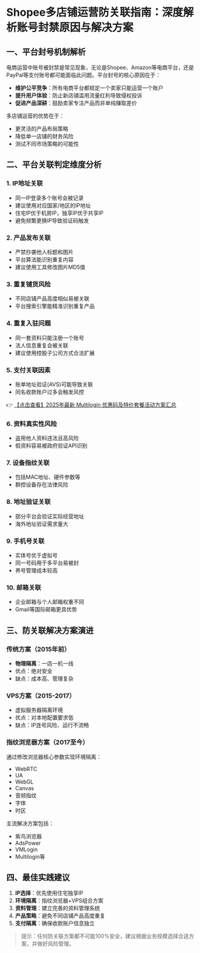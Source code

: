 # Shopee多店铺运营防关联指南：深度解析账号封禁原因与解决方案

## 一、平台封号机制解析

电商运营中账号被封禁是常见现象，无论是Shopee、Amazon等电商平台，还是PayPal等支付账号都可能面临此问题。平台封号的核心原因在于：

- **维护公平竞争**：所有电商平台都规定一个卖家只能运营一个账户
- **提升用户体验**：防止新店铺滥用流量红利导致侵权投诉
- **促进产品深耕**：鼓励卖家专注产品而非单纯赚取差价

多店铺运营的优势在于：
- 更灵活的产品布局策略
- 降低单一店铺的财务风险
- 测试不同市场策略的可能性

## 二、平台关联判定维度分析

### 1. IP地址关联
- 同一IP登录多个账号会被记录
- 建议使用对应国家/地区的IP地址
- 住宅IP优于机房IP，独享IP优于共享IP
- 避免频繁更换IP导致验证码触发

### 2. 产品发布关联
- 严禁抄袭他人标题和图片
- 平台算法能识别重复内容
- 建议使用工具修改图片MD5值

### 3. 重复铺货风险
- 不同店铺产品高度相似易被关联
- 平台搜索引擎能精准识别重复产品

### 4. 重复入驻问题
- 同一套资料只能注册一个账号
- 法人信息重复会被关联
- 建议使用控股子公司方式合法扩展

### 5. 支付关联因素
- 账单地址验证(AVS)可能导致关联
- 同名收款账户过多会触发风控

👉 [【点击查看】2025年最新 Multilogin 优惠码及特价套餐活动方案汇总](https://bit.ly/multIlogin)

### 6. 资料真实性风险
- 盗用他人资料违法且高风险
- 假资料容易被政府验证API识别

### 7. 设备指纹关联
- 包括MAC地址、硬件参数等
- 群控设备存在法律风险

### 8. 地址验证关联
- 部分平台会验证实际经营地址
- 海外地址验证需求量大

### 9. 手机号关联
- 实体号优于虚拟号
- 同一号码用于多平台易被封
- 养号管理成本较高

### 10. 邮箱关联
- 企业邮箱与个人邮箱权重不同
- Gmail等国际邮箱更具优势

## 三、防关联解决方案演进

### 传统方案（2015年前）
- **物理隔离**：一店一机一线
- 优点：绝对安全
- 缺点：成本高、管理复杂

### VPS方案（2015-2017）
- 虚拟服务器隔离环境
- 优点：对本地配置要求低
- 缺点：IP连号风险、运行不流畅

### 指纹浏览器方案（2017至今）
通过修改浏览器核心参数实现环境隔离：
- WebRTC
- UA
- WebGL
- Canvas
- 音频指纹
- 字体
- 时区

主流解决方案包括：
- 紫鸟浏览器
- AdsPower
- VMLogin
- Multilogin等

## 四、最佳实践建议

1. **IP选择**：优先使用住宅独享IP
2. **环境隔离**：指纹浏览器+VPS组合方案
3. **资料管理**：建立完善的资料管理系统
4. **产品策略**：避免不同店铺产品高度重复
5. **支付隔离**：确保收款账户信息独立

> 提示：任何防关联方案都不可能100%安全，建议根据业务规模选择合适方案，并做好风险管理。